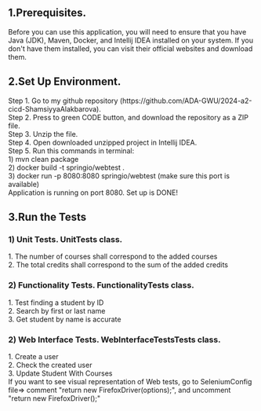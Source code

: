 <h2>1.Prerequisites.</h2>
<p>Before you can use this application, you will need to ensure that you have Java (JDK), Maven, Docker, and Intellij IDEA installed on your system. If you don't have them installed, you can visit their official websites and download them.</p>

<h2>2.Set Up Environment.</h2>
<p>Step 1. Go to my github repository (https://github.com/ADA-GWU/2024-a2-cicd-ShamsiyyaAlakbarova).<br>Step 2. Press to green CODE button, and download the repository as a ZIP file.<br>
Step 3. Unzip the file.<br>
Step 4. Open downloaded unzipped project in Intellij IDEA.<br>
Step 5. Run this commands in terminal:<br>1) mvn clean package<br>2) docker build -t springio/webtest .<br>3) docker run -p 8080:8080 springio/webtest (make sure this port is available)<br>
Application is running on port 8080. Set up is DONE!<br></p>

<h2>3.Run the Tests</h2>
<h3>1) Unit Tests. UnitTests class.</h3>
<p>1. The number of courses shall correspond to the added courses<br>
2. The total credits shall correspond to the sum of the added credits<br>
</p>

<h3>2) Functionality Tests. FunctionalityTests class.</h3>
 <p>1. Test finding a student by ID<br>
2. Search by first or last name<br>
3. Get student by name is accurate<br></p>

<h3>2) Web Interface Tests. WebInterfaceTestsTests class.</h3>
 <p>1. Create a user<br>
2. Check the created user<br>
3. Update Student With Courses<br>
 If you want to see visual representation of Web tests, go to SeleniumConfig file=> comment "return new FirefoxDriver(options);", and uncomment "return new FirefoxDriver();"</p>

